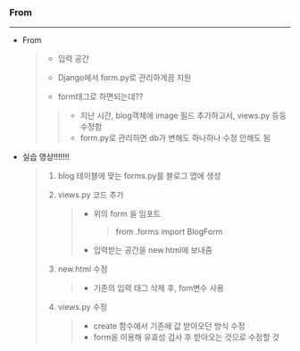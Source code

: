 ### From

---

- From

  > - 입력 공간
  >
  > - Django에서 form.py로 관리하게끔 지원
  >
  > -  form태그로 하면되는데??
  >
  >   > - 지난 시간, blog객체에 image 필드 추가하고서, views.py 등등 수정함
  >   > - form.py로 관리하면 db가 변해도 하나하나 수정 안해도 됨

- 실습 영상!!!!!!!

  > 1. blog 테이블에 맞는 forms.py를 블로그 앱에 생성
  >
  > 2. views.py 코드 추가
  >
  >    > - 위의 form 을 임포트
  >    >
  >    >   > from .forms import BlogForm
  >    >
  >    > - 입력받는 공간을 new.html에 보내줌
  >
  > 3. new.html 수정
  >
  >    > - 기존의 입력 태그 삭제 후, fom변수 사용
  >
  > 4. views.py 수정
  >
  >    > - create 함수에서 기존에 값 받아오던 방식 수정
  >    > - form을 이용해 유효성 검사 후 받아오는 것으로 수정할 것

